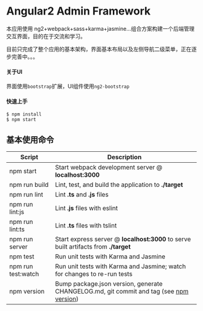 # Angular2 Admin Framework

本应用使用 ng2+webpack+sass+karma+jasmine...组合方案构建一个后端管理交互界面，目的在于交流和学习。

目前只完成了整个应用的基本架构，界面基本布局以及左侧导航二级菜单，正在逐步完善中。。。

#### 关于UI
界面使用`bootstrap`扩展，UI组件使用`ng2-bootstrap`

#### 快速上手

```shell
$ npm install
$ npm start
```

基本使用命令
-----

|Script|Description|
|---|---|
|npm start|Start webpack development server @ **localhost:3000**|
|npm run build|Lint, test, and build the application to **./target**|
|npm run lint|Lint **.ts** and **.js** files|
|npm run lint:js|Lint **.js** files with eslint|
|npm run lint:ts|Lint **.ts** files with tslint|
|npm run server|Start express server @ **localhost:3000** to serve built artifacts from **./target**|
|npm test|Run unit tests with Karma and Jasmine|
|npm run test:watch|Run unit tests with Karma and Jasmine; watch for changes to re-run tests|
|npm version|Bump package.json version, generate CHANGELOG.md, git commit and tag (see [npm version](https://docs.npmjs.com/cli/version))|
